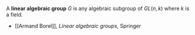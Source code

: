 A __linear algebraic group__ $G$ is any algebraic subgroup of $GL(n,k)$ where $k$ is a field.

* [[Armand Borel]], _Linear algebraic groups_, Springer